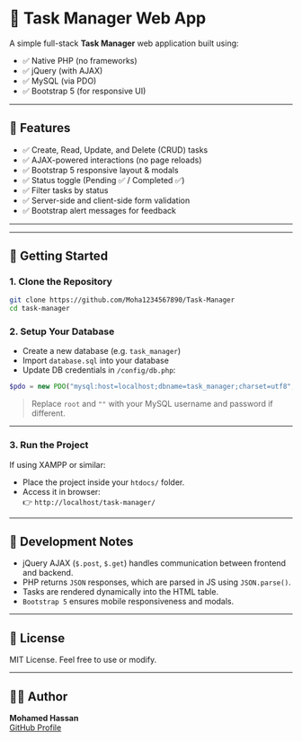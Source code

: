 
# 📝 Task Manager Web App

A simple full-stack **Task Manager** web application built using:

- ✅ Native PHP (no frameworks)
- ✅ jQuery (with AJAX)
- ✅ MySQL (via PDO)
- ✅ Bootstrap 5 (for responsive UI)

---

## 📌 Features

- ✅ Create, Read, Update, and Delete (CRUD) tasks
- ✅ AJAX-powered interactions (no page reloads)
- ✅ Bootstrap 5 responsive layout & modals
- ✅ Status toggle (Pending ✅ / Completed ✅)
- ✅ Filter tasks by status
- ✅ Server-side and client-side form validation
- ✅ Bootstrap alert messages for feedback

---



---

## 🚀 Getting Started

### 1. Clone the Repository
```bash
git clone https://github.com/Moha1234567890/Task-Manager
cd task-manager
```

### 2. Setup Your Database

- Create a new database (e.g. `task_manager`)
- Import `database.sql` into your database
- Update DB credentials in `/config/db.php`:

```php
$pdo = new PDO("mysql:host=localhost;dbname=task_manager;charset=utf8", "root", "");
```

> Replace `root` and `""` with your MySQL username and password if different.

---

### 3. Run the Project

If using XAMPP or similar:

- Place the project inside your `htdocs/` folder.
- Access it in browser:  
  👉 `http://localhost/task-manager/`

---

## 🧪 Development Notes

- jQuery AJAX (`$.post`, `$.get`) handles communication between frontend and backend.
- PHP returns `JSON` responses, which are parsed in JS using `JSON.parse()`.
- Tasks are rendered dynamically into the HTML table.
- `Bootstrap 5` ensures mobile responsiveness and modals.

---


## 📄 License

MIT License. Feel free to use or modify.

---

## 🙋‍♂️ Author

**Mohamed Hassan**  
[GitHub Profile](https://github.com/Moha1234567890)
